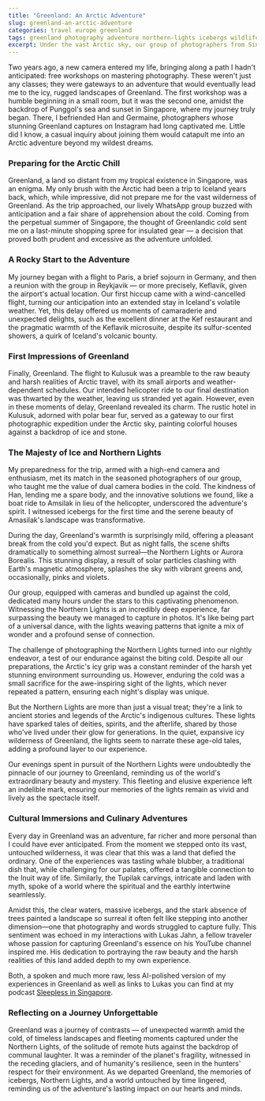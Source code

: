 ```yaml
---
title: "Greenland: An Arctic Adventure"
slug: greenland-an-arctic-adventure
categories: travel europe greenland
tags: greenland photography adventure northern-lights icebergs wildlife arctic-culture
excerpt: Under the vast Arctic sky, our group of photographers from Singapore awaited the Northern Lights, a natural marvel that connected us to ancient Arctic legends. Amidst the surreal landscapes of Greenland, this ethereal display was more than a visual spectacle; it was a profound experience of connection and awe.
---
```


Two years ago, a new camera entered my life, bringing along a path I hadn't anticipated: free workshops on mastering photography. These weren't just any classes; they were gateways to an adventure that would eventually lead me to the icy, rugged landscapes of Greenland. The first workshop was a humble beginning in a small room, but it was the second one, amidst the backdrop of Punggol's sea and sunset in Singapore, where my journey truly began. There, I befriended Han and Germaine, photographers whose stunning Greenland captures on Instagram had long captivated me. Little did I know, a casual inquiry about joining them would catapult me into an Arctic adventure beyond my wildest dreams.

### Preparing for the Arctic Chill

Greenland, a land so distant from my tropical existence in Singapore, was an enigma. My only brush with the Arctic had been a trip to Iceland years back, which, while impressive, did not prepare me for the vast wilderness of Greenland. As the trip approached, our lively WhatsApp group buzzed with anticipation and a fair share of apprehension about the cold. Coming from the perpetual summer of Singapore, the thought of Greenlandic cold sent me on a last-minute shopping spree for insulated gear — a decision that proved both prudent and excessive as the adventure unfolded.

### A Rocky Start to the Adventure

My journey began with a flight to Paris, a brief sojourn in Germany, and then a reunion with the group in Reykjavik — or more precisely, Keflavik, given the airport's actual location. Our first hiccup came with a wind-cancelled flight, turning our anticipation into an extended stay in Iceland's volatile weather. Yet, this delay offered us moments of camaraderie and unexpected delights, such as the excellent dinner at the Kef restaurant and the pragmatic warmth of the Keflavik microsuite, despite its sulfur-scented showers, a quirk of Iceland's volcanic bounty.

### First Impressions of Greenland

Finally, Greenland. The flight to Kulusuk was a preamble to the raw beauty and harsh realities of Arctic travel, with its small airports and weather-dependent schedules. Our intended helicopter ride to our final destination was thwarted by the weather, leaving us stranded yet again. However, even in these moments of delay, Greenland revealed its charm. The rustic hotel in Kulusuk, adorned with polar bear fur, served as a gateway to our first photographic expedition under the Arctic sky, painting colorful houses against a backdrop of ice and stone.

### The Majesty of Ice and Northern Lights

My preparedness for the trip, armed with a high-end camera and enthusiasm, met its match in the seasoned photographers of our group, who taught me the value of dual camera bodies in the cold. The kindness of Han, lending me a spare body, and the innovative solutions we found, like a boat ride to Amsilak in lieu of the helicopter, underscored the adventure's spirit. I witnessed icebergs for the first time and the serene beauty of Amasilak's landscape was transformative.

During the day, Greenland's warmth is surprisingly mild, offering a pleasant break from the cold you'd expect. But as night falls, the scene shifts dramatically to something almost surreal—the Northern Lights or Aurora Borealis. This stunning display, a result of solar particles clashing with Earth's magnetic atmosphere, splashes the sky with vibrant greens and, occasionally, pinks and violets.

Our group, equipped with cameras and bundled up against the cold, dedicated many hours under the stars to this captivating phenomenon. Witnessing the Northern Lights is an incredibly deep experience, far surpassing the beauty we managed to capture in photos. It's like being part of a universal dance, with the lights weaving patterns that ignite a mix of wonder and a profound sense of connection.

The challenge of photographing the Northern Lights turned into our nightly endeavor, a test of our endurance against the biting cold. Despite all our preparations, the Arctic's icy grip was a constant reminder of the harsh yet stunning environment surrounding us. However, enduring the cold was a small sacrifice for the awe-inspiring sight of the lights, which never repeated a pattern, ensuring each night's display was unique.

But the Northern Lights are more than just a visual treat; they're a link to ancient stories and legends of the Arctic's indigenous cultures. These lights have sparked tales of deities, spirits, and the afterlife, shared by those who've lived under their glow for generations. In the quiet, expansive icy wilderness of Greenland, the lights seem to narrate these age-old tales, adding a profound layer to our experience.

Our evenings spent in pursuit of the Northern Lights were undoubtedly the pinnacle of our journey to Greenland, reminding us of the world's extraordinary beauty and mystery. This fleeting and elusive experience left an indelible mark, ensuring our memories of the lights remain as vivid and lively as the spectacle itself.

### Cultural Immersions and Culinary Adventures

Every day in Greenland was an adventure, far richer and more personal than I could have ever anticipated. From the moment we stepped onto its vast, untouched wilderness, it was clear that this was a land that defied the ordinary. One of the experiences was tasting whale blubber, a traditional dish that, while challenging for our palates, offered a tangible connection to the Inuit way of life. Similarly, the Tupilak carvings, intricate and laden with myth, spoke of a world where the spiritual and the earthly intertwine seamlessly.

Amidst this, the clear waters, massive icebergs, and the stark absence of trees painted a landscape so surreal it often felt like stepping into another dimension—one that photography and words struggled to capture fully. This sentiment was echoed in my interactions with Lukas Jahn, a fellow traveler whose passion for capturing Greenland's essence on his YouTube channel inspired me. His dedication to portraying the raw beauty and the harsh realities of this land added depth to my own experience.

Both, a spoken and much more raw, less AI-polished version of my experiences in Greenland as well as links to Lukas you can find at my podcast [Sleepless in Singapore](https://www.sleepless.sg/4).

### Reflecting on a Journey Unforgettable

Greenland was a journey of contrasts — of unexpected warmth amid the cold, of timeless landscapes and fleeting moments captured under the Northern Lights, of the solitude of remote huts against the backdrop of communal laughter. It was a reminder of the planet's fragility, witnessed in the receding glaciers, and of humanity's resilience, seen in the hunters' respect for their environment. As we departed Greenland, the memories of icebergs, Northern Lights, and a world untouched by time lingered, reminding us of the adventure's lasting impact on our hearts and minds.
